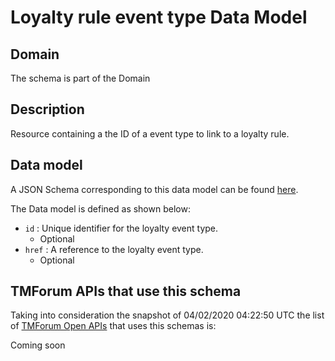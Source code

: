# Loyalty rule event type Data Model

## Domain

The  schema is part of the  Domain

## Description

Resource containing a the ID of a event type to link to a loyalty rule.

## Data model

A JSON Schema corresponding to this data model can be found
[here](https://github.com/tmforum-rand/schemas/blob/candidates/Product/LoyaltyRuleEventType.schema.json).

The Data model is defined as shown below:
- `id` : Unique identifier for the loyalty event type.
  - Optional
- `href` : A reference to the loyalty event type.
  - Optional




## TMForum APIs that use this schema

Taking into consideration the snapshot of 04/02/2020 04:22:50 UTC the list of [TMForum Open APIs](https://www.tmforum.org/open-apis/) that uses this schemas is:

Coming soon